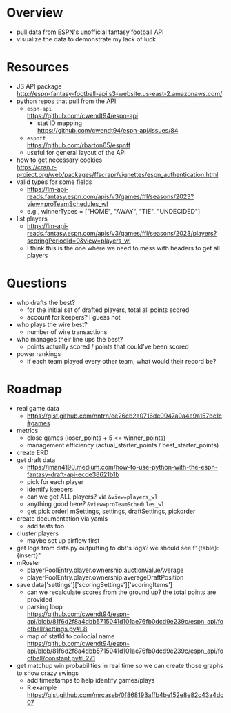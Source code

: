 # Overview
* pull data from ESPN's unofficial fantasy football API
* visualize the data to demonstrate my lack of luck

# Resources
* JS API package<br>http://espn-fantasy-football-api.s3-website.us-east-2.amazonaws.com/
* python repos that pull from the API
    * `espn-api`<br>https://github.com/cwendt94/espn-api
        * stat ID mapping<br>https://github.com/cwendt94/espn-api/issues/84
    * `espnff`<br>https://github.com/rbarton65/espnff
    * useful for general layout of the API
* how to get necessary cookies<br>https://cran.r-project.org/web/packages/ffscrapr/vignettes/espn_authentication.html
* valid types for some fields
    * https://lm-api-reads.fantasy.espn.com/apis/v3/games/ffl/seasons/2023?view=proTeamSchedules_wl
    * e.g., winnerTypes = ["HOME", "AWAY", "TIE", "UNDECIDED"]
* list players
    * https://lm-api-reads.fantasy.espn.com/apis/v3/games/ffl/seasons/2023/players?scoringPeriodId=0&view=players_wl
    * I think this is the one where we need to mess with headers to get all players

# Questions
* who drafts the best?
    * for the initial set of drafted players, total all points scored
    * account for keepers? I guess not
* who plays the wire best?
    * number of wire transactions
* who manages their line ups the best?
    * points actually scored / points that could've been scored
* power rankings
    * if each team played every other team, what would their record be?

# Roadmap
* real game data
    * https://gist.github.com/nntrn/ee26cb2a0716de0947a0a4e9a157bc1c#games
* metrics
    * close games (loser_points + 5 <= winner_points)
    * management efficiency (actual_starter_points / best_starter_points)
* create ERD
* get draft data
    * https://jman4190.medium.com/how-to-use-python-with-the-espn-fantasy-draft-api-ecde38621b1b
    * pick for each player
    * identify keepers
    * can we get ALL players? via `&view=players_wl`
    * anything good here? `&view=proTeamSchedules_wl`
    * get pick order! mSettings, settings, draftSettings, pickorder
* create documentation via yamls
    * add tests too
* cluster players
    * maybe set up airflow first
* get logs from data.py outputting to dbt's logs? we should see f"{table}: {insert}"
* mRoster
    * playerPoolEntry.player.ownership.auctionValueAverage
    * playerPoolEntry.player.ownership.averageDraftPosition
* save data['settings']['scoringSettings']['scoringItems']
    * can we recalculate scores from the ground up? the total points are provided
    * parsing loop<br>https://github.com/cwendt94/espn-api/blob/81f6d2f8a4dbb5715041d101ae76fb0dcd9e239c/espn_api/football/settings.py#L8
    * map of statId to colloqial name<br>https://github.com/cwendt94/espn-api/blob/81f6d2f8a4dbb5715041d101ae76fb0dcd9e239c/espn_api/football/constant.py#L271
* get matchup win probabilities in real time so we can create those graphs to show crazy swings
    * add timestamps to help identify games/plays
    * R example<br>https://gist.github.com/mrcaseb/0f868193affb4be152e8e82c43a4dc07